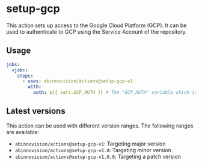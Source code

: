 # setup-gcp

This action sets up access to the Google Cloud Platform (GCP). It can be used to authenticate to GCP using
the Service Account of the repository.

## Usage

[//]: # "x-release-please-start-major"

```yaml
jobs:
  <job>:
    steps:
      - uses: abinnovision/actions@setup-gcp-v1
        with:
          auth: ${{ vars.GCP_AUTH }} # The "GCP_AUTH" variable which is present in all repositories.
```

[//]: # "x-release-please-end"

## Latest versions

This action can be used with different version ranges. The following ranges are available:

- `abinnovision/actions@setup-gcp-v1`: Targeting major version <!-- x-release-please-major -->
- `abinnovision/actions@setup-gcp-v1.0`: Targeting minor version <!-- x-release-please-minor -->
- `abinnovision/actions@setup-gcp-v1.0.0`: Targeting a patch version <!-- x-release-please-patch -->
